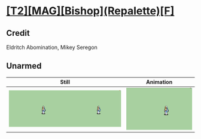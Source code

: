 # [\[T2\]\[MAG\]\[Bishop\]\(Repalette\)\[F\]](../)

## Credit

Eldritch Abomination, Mikey Seregon
	
## Unarmed

| Still | Animation |
| :---: | :-------: |
| ![Unarmed still](./Unarmed_000.png) | ![Unarmed animation](./Unarmed.gif) |
